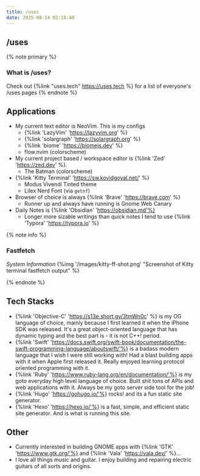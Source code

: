 ```yaml
---
title: /uses
date: 2025-08-14 02:18:40
---
```


## /uses

{% note primary %}
### What is /uses?
Check out {%link "uses.tech" https://uses.tech %} for a list of everyone's /uses pages
{% endnote %}

## Applications

- My current text editor is NeoVim. This is my configs
  - {%link 'LazyVim' 'https://lazyvim.org' %}
  - {%link 'solargraph' 'https://solargraph.org' %}
  - {%link 'biome' 'https://biomejs.dev' %}
  - flow.nvim (colorscheme)
- My current project based / workspace editor is {%link 'Zed' 'https://zed.dev' %}.
  - The Batman (colorscheme)
- {%link 'Kitty Terminal' 'https://sw.kovidgoyal.net/' %}
  - Modus Vivendi Tinted theme
  - Lilex Nerd Font (via `getnf`)
- Browser of choice is always {%link 'Brave' 'https://brave.com' %}
  - Runner up and always have running is Gnome Web Canary
- Daily Notes is {%link 'Obsidian' 'https://obsidian.md'%}
  - Longer more sizable writings than quick notes I tend to use {%link 'Typora' 'https://typora.io' %}

{% note info %}
### Fastfetch
*System Information*
{%img '/images/kitty-ff-shot.png' "Screenshot of Kitty terminal fastfetch output" %}

{% endnote %}

## Tech Stacks
- {%link 'Objective-C' 'https://s13e.short.gy/3tmWn0c' %} is my OG language of choice, mainly because
I first learned it when the iPhone SDK was released. It's a great object-oriented language that has
dynamic typing and the best part is - it is not C++! period.
- {%link 'Swift' 'https://docs.swift.org/swift-book/documentation/the-swift-programming-language/aboutswift/'%} is a badass modern language that I wish I were still working with! Had a blast building apps with it when Apple first released it. Really enjoyed learning protocol oriented programming with it.
- {%link 'Ruby' 'https://www.ruby-lang.org/en/documentation/'%} is my goto everyday high level language of choice. Built shit tons of APIs and web applications with it. Always be my goto server side tool for the job!
- {%link 'Hugo' 'https://gohugo.io/'%} rocks! and its a fun static site generator.
- {%link 'Hexo' 'https://hexo.io/'%} is a fast, simple, and efficient static site generator. And is what is running this site.

## Other
- Currently interested in building GNOME apps with {%link 'GTK' 'https://www.gtk.org/'%} and {%link 'Vala' 'https://vala.dev/' %}...
- I love all things music and guitar. I enjoy building and repairing electric guitars of all sorts and origins.
